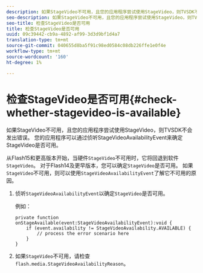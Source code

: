 ```yaml
---
description: 如果StageVideo不可用，且您的应用程序尝试使用StageVideo，则TVSDK不会发出错误。 您的应用程序可以通过侦听StageVideoAvailabilityEvent来确定StageVideo是否可用。
seo-description: 如果StageVideo不可用，且您的应用程序尝试使用StageVideo，则TVSDK不会发出错误。 您的应用程序可以通过侦听StageVideoAvailabilityEvent来确定StageVideo是否可用。
seo-title: 检查StageVideo是否可用
title: 检查StageVideo是否可用
uuid: 09c39442-cb9a-4892-af99-3d3d9bf1d4a7
translation-type: tm+mt
source-git-commit: 040655d8ba5f91c98ed0584c08db226ffe1e0f4e
workflow-type: tm+mt
source-wordcount: '160'
ht-degree: 1%

---
```



# 检查StageVideo是否可用{#check-whether-stagevideo-is-available}

如果StageVideo不可用，且您的应用程序尝试使用StageVideo，则TVSDK不会发出错误。 您的应用程序可以通过侦听StageVideoAvailabilityEvent来确定StageVideo是否可用。

从Flash15和更高版本开始，当硬件`StageVideo`不可用时，它将回退到软件`StageVideo`。 对于Flash14及更早版本，您可以确定`StageVideo`是否可用。 如果`StageVideo`不可用，则可以使用`StageVideoAvailabilityEvent`了解它不可用的原因。

1. 侦听`StageVideoAvailabilityEvent`以确定`StageVideo`是否可用。

   例如：

   ```
   private function onStageAvailable(event:StageVideoAvailabilityEvent):void {
       if (event.availability != StageVideoAvailability.AVAILABLE) {
           // process the error scenario here
       }
   }
   ```

1. 如果`StageVideo`不可用，请检查`flash.media.StageVideoAvailabilityReason`。
